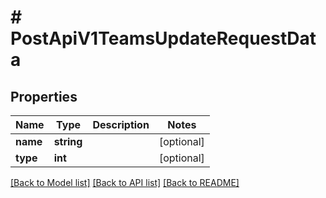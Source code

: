 # # PostApiV1TeamsUpdateRequestData

## Properties

Name | Type | Description | Notes
------------ | ------------- | ------------- | -------------
**name** | **string** |  | [optional]
**type** | **int** |  | [optional]

[[Back to Model list]](../../README.md#models) [[Back to API list]](../../README.md#endpoints) [[Back to README]](../../README.md)
